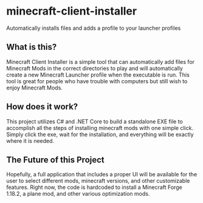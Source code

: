 # minecraft-client-installer
Automatically installs files and adds a profile to your launcher profiles

## What is this?
Minecraft Client Installer is a simple tool that can automatically add files for Minecraft Mods in the correct directories to play and will automatically create a new Minecraft Launcher profile when the executable is run. This tool is great for people who have trouble with computers but still wish to enjoy Minecraft Mods.

## How does it work?
This project utilizes C# and .NET Core to build a standalone EXE file to accomplish all the steps of installing minecraft mods with one simple click. Simply click the exe, wait for the installation, and everything will be exactly where it is needed.

## The Future of this Project
Hopefully, a full application that includes a proper UI will be available for the user to select different mods, minecraft versions, and other customizable features. Right now, the code is hardcoded to install a Minecraft Forge 1.18.2, a plane mod, and other various optimization mods.
